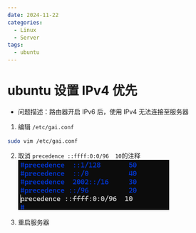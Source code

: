 ```yaml
---
date: 2024-11-22
categories:
  - Linux
  - Server
tags:
  - ubuntu
---
```


# ubuntu 设置 IPv4 优先

- 问题描述：路由器开启 IPv6 后，使用 IPv4 无法连接至服务器

1. 编辑 `/etc/gai.conf`

```bash
sudo vim /etc/gai.conf
```

2. 取消 `precedence ::ffff:0:0/96  10`的注释
   ![](image-8.png)

3. 重启服务器
